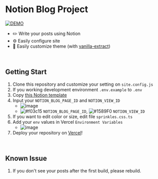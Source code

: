 # Notion Blog Project
[![DEMO](https://img.shields.io/badge/BLOG%20DEMO-2d55ff)](https://chipmunk-blog.vercel.app/)

  - ✏️ Write your posts using Notion
  - ⚙️ Easily configure site
  - 🎨 Easily customize theme (with [vanilla-extract](https://github.com/vanilla-extract-css/vanilla-extract))

<br />

## Getting Start
  1. Clone this repository and customize your setting on `site.config.js`
  2. If you working development environment `.env.example` to `.env`
  3. Copy [this Notion template](https://imian.notion.site/7cdd2b347b734b7caeb754d8701a4b57?v=c9d11f25b61b4d249d45f3b4dde4c2f2&pvs=4)
  4. Input your `NOTION_BLOG_PAGE_ID` and `NOTION_VIEW_ID`
     - ![image](https://github.com/im-ian/notion-blog/assets/38205068/0dff2c40-8464-4140-92c2-f865e5067cf2)
     - ![#f03c15](https://placehold.co/13x13/f03c15/f03c15.png) `NOTION_BLOG_PAGE_ID`, ![#1589F0](https://placehold.co/13x13/1589F0/1589F0.png) `NOTION_VIEW_ID`
  5. If you want to edit color or size, edit file `sprinkles.css.ts`
  6. Add your `env` values in Vercel `Environment Variables`
     - ![image](https://github.com/im-ian/notion-blog/assets/38205068/e9f24e4f-9fa1-4b28-a66f-9cf75ea9e71a)
  7. Deploy your repository on [Vercel](https://vercel.com/)!

<br />

## Known Issue
  1. If you don't see your posts after the first build, please rebuild.
